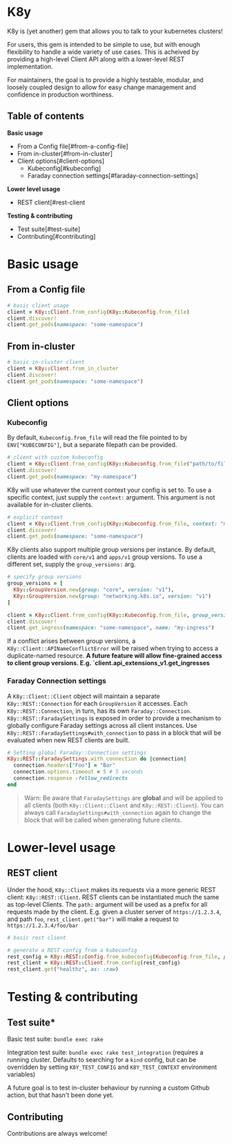 # K8y

K8y is (yet another) gem that allows you to talk to your kubernetes clusters!

For users, this gem is intended to be simple to use, but with enough flexibility to handle a wide variety of use cases. This is acheived by providing a high-level Client API along with a lower-level REST implementation.

For maintainers, the goal is to provide a highly testable, modular, and loosely coupled design to allow for easy change management and confidence in production worthiness.

## Table of contents

**Basic usage**
* From a Config file[#from-a-config-file]
* From in-cluster[#from-in-cluster]
* Client options[#client-options]
  * Kubeconfig[#kubeconfig]
  * Faraday connection settings[#faraday-connection-settings]

**Lower level usage**
* REST client[#rest-client

**Testing & contributing**
* Test suite[#test-suite]
* Contributing[#contributing]


# Basic usage

## From a Config file

```ruby
# basic client usage
client = K8y::Client.from_config(K8y::Kubeconfig.from_file)
client.discover!
client.get_pods(namespace: "some-namespace")
```

## From in-cluster

```ruby
# basic in-cluster client
client = K8y::Client.from_in_cluster
client.discover!
client.get_pods(namespace: "some-namespace")
```

## Client options

### Kubeconfig

By default, `Kubeconfig.from_file` will read the file pointed to by `ENV["KUBECONFIG"]`, but a separate filepath can be provided.

```ruby
# client with custom kubeconfig
client = K8y::Client.from_config(K8y::Kubeconfig.from_file("path/to/file"))
client.discover!
client.get_pods(namespace: "my-namespace")
```

K8y will use whatever the current context your config is set to. To use a specific context, just supply the `context:` argument. This argument is not available for in-cluster clients.

```ruby
# explicit context
client = K8y::Client.from_config(K8y::Kubeconfig.from_file, context: "my-context")
client.discover!
client.get_pods(namespace: "some-namespace")
```

K8y clients also support multiple group versions per instance. By default, clients are loaded with `core/v1` and `apps/v1` group versions. To use a different set, supply the `group_versions:` arg.

```ruby
# specify group versions
group_versions = [
  K8y::GroupVersion.new(group: "core", version: "v1"),
  K8y::GroupVersion.new(group: "networking.k8s.io", version: "v1")
]

client = K8y::Client.from_config(K8y::Kubeconfig.from_file, group_versions: group_versions)
client.discover!
client.get_ingress(namespace: "some-namespace", name: "my-ingress")
```

If a conflict arises between group versions, a `K8y::Client::APINameConflictError` will be raised when trying to access a duplicate-named resource. **A future feature will allow fine-grained access to client group versions. E.g. `client.api_extensions_v1.get_ingresses**

### Faraday Connection settings

A `K8y::Client::Client` object will maintain a separate `K8y::REST::Connection` for each `GroupVersion` it accesses. Each `K8y::REST::Connection`, in turn, has its own `Faraday::Connection`. `K8y::REST::FaradaySettings` is exposed in order to provide a mechanism to globally configure Faraday settings across all client instances. Use `K8y::REST::FaradaySettings#with_connection` to pass in a block that will be evaluated when new REST clients are built.

```ruby
# Setting global Faraday::Connection settings
K8y::REST::FaradaySettings.with_connection do |connection|
  connection.headers["Foo"] = "Bar"
  connection.options.timeout = 5 # 5 seconds
  connection.response :follow_redirects
end
```

>Warn: Be aware that `FaradaySettings` are **global** and will be applied to all clients (both `K8y::Client::Client` and `K8y::REST::Client`). You can always call `FaradaySettings#with_connection` again to change the block that will be called when generating future clients.

# Lower-level usage

## REST client

Under the hood, `K8y::Client` makes its requests via a more generic REST client: `K8y::REST::Client`. REST clients can be instantiated much the same as top-level Clients. The `path:` argument will be used as a prefix for all requests made by the client. E.g. given a cluster server of `https://1.2.3.4`, and path `foo`, `rest_client.get("bar")` will make a request to `https://1.2.3.4/foo/bar`

```ruby
# basic rest client

# generate a REST config from a kubeconfig
rest_config = K8y::REST::Config.from_kubeconfig(Kubeconfig.from_file, path: "/")
rest_client = K8y::REST::Client.from_config(rest_config)
rest_client.get("healthz", as: :raw)
```

# Testing & contributing

## Test suite*

Basic test suite: `bundle exec rake`

Integration test suite: `bundle exec rake test_integration` (requires a running cluster. Defaults to searching for a `kind` config, but can be overridden by setting `K8Y_TEST_CONFIG` and `K8Y_TEST_CONTEXT` environment variables)

A future goal is to test in-cluster behaviour by running a custom Github action, but that hasn't been done yet.

## Contributing

Contributions are always welcome!
